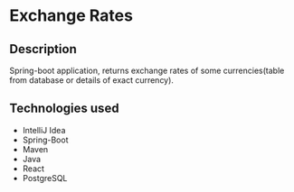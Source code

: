 
# Exchange Rates 

## Description 

Spring-boot application, returns exchange rates of some currencies(table from database or details of exact currency).

## Technologies used

+ IntelliJ Idea
+ Spring-Boot
+ Maven
+ Java
+ React
+ PostgreSQL
